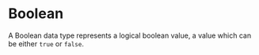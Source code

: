 # Boolean

A Boolean data type represents a logical boolean value, a value which can
be either `true` or `false`.

